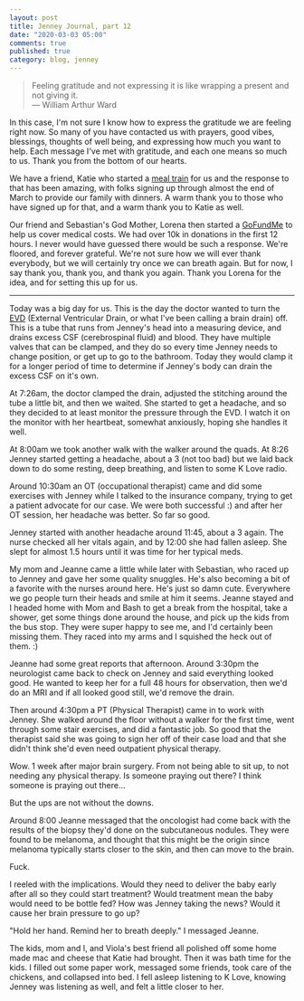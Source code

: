 ```yaml
---
layout: post
title: Jenney Journal, part 12
date: "2020-03-03 05:00"
comments: true
published: true
category: blog, jenney
---
```

> Feeling gratitude and not expressing it is like wrapping a present and not giving it. <br/>&mdash; William Arthur Ward

In this case, I'm not sure I know how to express the gratitude we are feeling right now. So many of you have contacted us with prayers, good vibes, blessings, thoughts of well being, and expressing how much you want to help. Each message I've met with gratitude, and each one means so much to us. Thank you from the bottom of our hearts.

We have a friend, Katie who started a [meal train](https://www.mealtrain.com/trains/okl3el) for us and the response to that has been amazing, with folks signing up through almost the end of March to provide our family with dinners. A warm thank you to those who have signed up for that, and a warm thank you to Katie as well.

Our friend and Sebastian's God Mother, Lorena then started a [GoFundMe](https://www.gofundme.com/f/jenney-and-jerad-bitner) to help us cover medical costs. We had over 10k in donations in the first 12 hours. I never would have guessed there would be such a response. We're floored, and forever grateful. We're not sure how we will ever thank everybody, but we will certainly try once we can breath again. But for now, I say thank you, thank you, and thank you again. Thank you Lorena for the idea, and for setting this up for us.

---
Today was a big day for us. This is the day the doctor wanted to turn the [EVD](https://en.wikipedia.org/wiki/External_ventricular_drain) (External Ventricular Drain, or what I've been calling a brain drain) off. This is a tube that runs from Jenney's head into a measuring device, and drains excess CSF (cerebrospinal fluid) and blood. They have multiple valves that can be clamped, and they do so every time Jenney needs to change position, or get up to go to the bathroom. Today they would clamp it for a longer period of time to determine if Jenney's body can drain the excess CSF on it's own. 

At 7:26am, the doctor clamped the drain, adjusted the stitching around the tube a little bit, and then we waited. She started to get a headache, and so they decided to at least monitor the pressure through the EVD. I watch it on the monitor with her heartbeat, somewhat anxiously, hoping she handles it well.

At 8:00am we took another walk with the walker around the quads. At 8:26 Jenney started getting a headache, about a 3 (not too bad) but we laid back down to do some resting, deep breathing, and listen to some K Love radio.

Around 10:30am an OT (occupational therapist) came and did some exercises with Jenney while I talked to the insurance company, trying to get a patient advocate for our case. We were both successful :) and after her OT session, her headache was better. So far so good.

Jenney started with another headache around 11:45, about a 3 again. The nurse checked all her vitals again, and by 12:00 she had fallen asleep. She slept for almost 1.5 hours until it was time for her typical meds.

My mom and Jeanne came a little while later with Sebastian, who raced up to Jenney and gave her some quality snuggles. He's also becoming a bit of a favorite with the nurses around here. He's just so damn cute. Everywhere we go people turn their heads and smile at him it seems. Jeanne stayed and I headed home with Mom and Bash to get a break from the hospital, take a shower, get some things done around the house, and pick up the kids from the bus stop. They were super happy to see me, and I'd certainly been missing them. They raced into my arms and I squished the heck out of them. :)

Jeanne had some great reports that afternoon. Around 3:30pm the neurologist came back to check on Jenney and said everything looked good. He wanted to keep her for a full 48 hours for observation, then we'd do an MRI and if all looked good still, we'd remove the drain.

Then around 4:30pm a PT (Physical Therapist) came in to work with Jenney. She walked around the floor without a walker for the first time, went through some stair exercises, and did a fantastic job. So good that the therapist said she was going to sign her off of their case load and that she didn't think she'd even need outpatient physical therapy.

Wow. 1 week after major brain surgery. From not being able to sit up, to not needing any physical therapy. Is someone praying out there? I think someone is praying out there...

But the ups are not without the downs.

Around 8:00 Jeanne messaged that the oncologist had come back with the results of the biopsy they'd done on the subcutaneous nodules. They were found to be melanoma, and thought that this might be the origin since melanoma typically starts closer to the skin, and then can move to the brain. 

Fuck.

I reeled with the implications. Would they need to deliver the baby early after all so they could start treatment? Would treatment mean the baby would need to be bottle fed? How was Jenney taking the news? Would it cause her brain pressure to go up?

"Hold her hand. Remind her to breath deeply." I messaged Jeanne.

The kids, mom and I, and Viola's best friend all polished off some home made mac and cheese that Katie had brought. Then it was bath time for the kids. I filled out some paper work, messaged some friends, took care of the chickens, and collapsed into bed. I fell asleep listening to K Love, knowing Jenney was listening as well, and felt a little closer to her. 